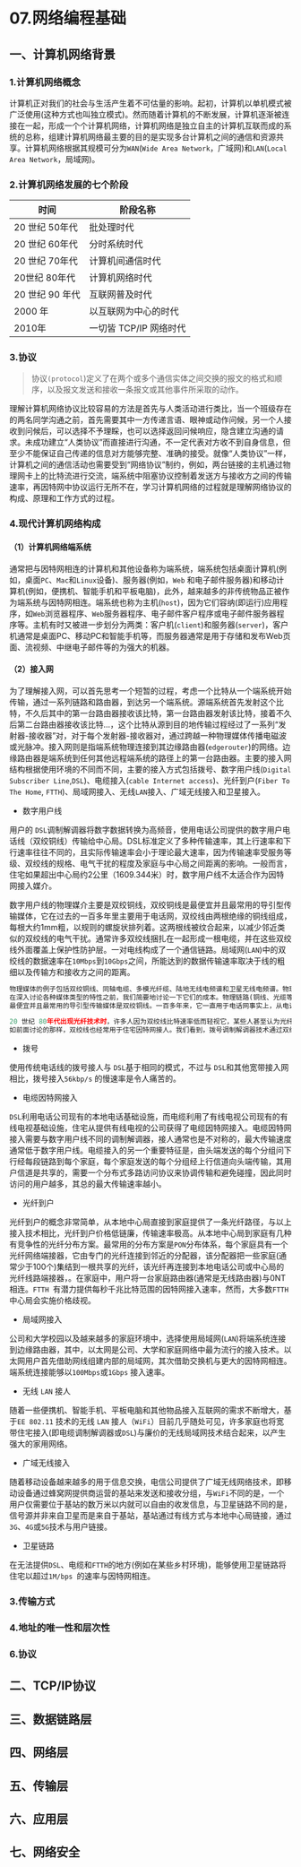 # 07.网络编程基础

## 一、计算机网络背景

### 1.计算机网络概念

计算机正对我们的社会与生活产生着不可估量的影响。起初，计算机以单机模式被广泛使用(这种方式也叫独立模式)。然而随着计算机的不断发展，计算机逐渐被连接在一起，形成一个个计算机网络，计算机网络是独立自主的计算机互联而成的系统的总称，组建计算机网络最主要的目的是实现多台计算机之间的通信和资源共享。计算机网络根据其规模可分为`WAN`(`Wide Area Network`，广域网)和`LAN`(`Local Area Network`，局域网)。

### 2.计算机网络发展的七个阶段

| 时间            | 阶段名称               |
| --------------- | ---------------------- |
| 20 世纪 50年代  | 批处理时代             |
| 20 世纪 60年代  | 分时系统时代           |
| 20 世纪 70年代  | 计算机间通信时代       |
| 20世纪 80年代   | 计算机网络时代         |
| 20 世纪 90 年代 | 互联网普及时代         |
| 2000 年         | 以互联网为中心的时代   |
| 2010年          | 一切皆 TCP/IP 网络时代 |

### 3.协议

> 协议`(protocol`)定义了在两个或多个通信实体之间交换的报文的格式和顺序，以及报文发送和接收一条报文或其他事件所采取的动作。

理解计算机网络协议比较容易的方法是首先与人类活动进行类比，当一个班级存在的两名同学沟通之前，首先需要其中一方传递言语、眼神或动作问候，另一个人接收到问候后，可以选择不予理睬，也可以选择返回问候响应，隐含建立沟通的请求。未成功建立“人类协议”而直接进行沟通，不一定代表对方收不到自身信息，但至少不能保证自己传递的信息对方能够完整、准确的接受。就像“人类协议”一样，计算机之间的通信活动也需要受到“网络协议”制约，例如，两台链接的主机通过物理网卡上的比特流进行交流，端系统中阻塞协议控制着发送方与接收方之间的传输速率，再因特网中协议运行无所不在，学习计算机网络的过程就是理解网络协议的构成、原理和工作方式的过程。

### 4.现代计算机网络构成

#### （1）计算机网络端系统

通常把与因特网相连的计算机和其他设备称为端系统，端系统包括桌面计算机(例如，桌面`PC`、`Mac`和`Linux`设备)、服务器(例如，`Web` 和电子邮件服务器)和移动计算机(例如，便携机、智能手机和平板电脑)，此外，越来越多的非传统物品正被作为端系统与因特网相连。端系统也称为主机(`host`)，因为它们容纳(即运行)应用程序，如`Web`浏览器程序、`Web`服务器程序、电子邮件客户程序或电子邮件服务器程序等。主机有时又被进一步划分为两类：客户机(`client`)和服务器(`server`)，客户机通常是桌面PC、移动PC和智能手机等，而服务器通常是用于存储和发布Web页面、流视频、中继电子邮件等的为强大的机器。

#### （2）接入网

为了理解接入网，可以首先思考一个短暂的过程，考虑一个比特从一个端系统开始传输，通过一系列链路和路由器，到达另一个端系统。源端系统首先发射这个比特，不久后其中的第一台路由器接收该比特，第一台路由器发射该比特，接着不久后第二台路由器接收该比特...，这个比特从源到目的地传输过程经过了一系列“发射器-接收器”对，对于每个发射器-接收器对，通过跨越一种物理媒体传播电磁波或光脉冲。接入网则是指端系统物理连接到其边缘路由器(`edgerouter`)的网络。边缘路由器是端系统到任何其他远程端系统的路径上的第一台路由器。主要的接入网结构根据使用环境的不同而不同，主要的接入方式包括拨号、数字用户线(`Digital Subscriber Line`,`DSL`)、电缆接入(`cable Internet access`)、光纤到户(`Fiber To The Home`, `FTTH`)、局域网接入、无线`LAN`接入、广域无线接入和卫星接入。

- 数字用户线

用户的 `DSL`调制解调器将数字数据转换为高频音，使用电话公司提供的数字用户电话线（双绞铜线）传输给中心局。DSL标准定义了多种传输速率，其上行速率和下行速率往往不同的，且实际传输速率会小于理论最大速率，因为传输速率受服务等级、双绞线的规格、电气干扰的程度及家庭与中心局之间距离的影响。一般而言，住宅如果超出中心局约2公里（1609.344米）时，数字用户线不太适合作为因特网接入媒介。

数字用户线的物理媒介主要是双绞铜线，双绞铜线是最便宜并且最常用的导引型传输媒体，它在过去的一百多年里主要用于电话网，双绞线由两根绝缘的铜线组成，每根大约1mm粗，以规则的螺旋状排列着。这两根线被纹合起来，以减少邻近类似的双绞线的电气干扰。通常许多双绞线捆扎在一起形成一根电缆，并在这些双绞线外面覆盖上保护性防护层。一对电线构成了一个通信链路。局域网(`LAN`)中的双绞线的数据速率在`10Mbps`到`10Gbps`之间，所能达到的数据传输速率取决于线的粗细以及传输方和接收方之间的距离。 

```python
物理媒体的例子包括双绞铜线、同轴电缆、多模光纤缆、陆地无线电频谱和卫星无线电频谱。物理媒体分成两种类型:导引型媒体(guidedmedia)和非导引型媒体(unguided media)。对于导引型媒体，电波沿着固体媒体前行，如光缆、双绞铜线或同轴电缆。对于非导引型媒体，电波在空气或外层空间中传播，例如在无线局域网或数字卫星频道中。
在深入讨论各种媒体类型的特性之前，我们简要地讨论一下它们的成本。物理链路(铜线、光缆等)的实际成本与其他网络成本相比通常是相当小的。特别是安装物理链路的劳动力成本能够比材料的成本高出几个数量级。正因为这个原因，许多建筑商在一个建筑物的每个房间中安装了双绞线、光缆和同轴电缆。即使最初仅使用了一种媒体，在不久的将来也可能会使用另一种媒体，这样将来不必再铺设另外的线缆，从而节省了经费。
最便宜并且最常用的导引型传输媒体是双绞铜线。一百多年来，它一直用于电话网事实上，从电话机到本地电话交换机的连线超过99%使用的是双绞铜线。我们多数人在自已家中和工作环境中已经看到过双绞线。双绞线由两根绝缘的铜线组成，每根大约1mm粗，以规则的螺旋状排列着。这两根线被纹合起来，以减少邻近类似的双绞线的电气干扰。通常许多双绞线捆扎在一起形成一根电缆，并在这些双绞线外面覆盖上保护性防护层。一对电线构成了一个通信链路。

20 世纪 80年代出现光纤技术时，许多人因为双绞线比特速率低而轻视它，某些人甚至认为光纤技术将完全代替双绞线。但双绞线不是那么容易被抛弃的。现代的双绞线技术例如 6a 类电缆能够达到 10Gbps 的数据传输速率，距离长达100m。双绞线最终已经作为高速 LAN 联网的主导性解决方案。
如前面讨论的那样，双绞线也经常用于住宅因特网接人。我们看到，拨号调制解调器技术通过双绞线能以高达56kbps的速率接人。我们也看到，数字用户线(DSL)技术通过双绞线使住宅用户以超过数十 Mbps 的速率接入因特网(当用户靠近 ISP 的中心局居住时)。
```



- 拨号

使用传统电话线的拨号接人与 `DSL`基于相同的模式，不过与 `DSL`和其他宽带接入网相比，拨号接入`56kbp/s` 的慢速率是令人痛苦的。

- 电缆因特网接入

`DSL`利用电话公司现有的本地电话基础设施，而电缆利用了有线电视公司现有的有线电视基础设施，住宅从提供有线电视的公司获得了电缆因特网接入。电缆因特网接入需要与数字用户线不同的调制解调器，接人通常也是不对称的，最大传输速度通常低于数字用户线。电缆接入的另一个重要特征是，由头端发送的每个分组问下行经每段链路到每个家庭，每个家庭发送的每个分组经上行信道向头端传输，其用户信道是共享的，需要一个分布式多路访问协议来协调传输和避免碰撞，因此同时访问的用户越多，其总的最大传输速率越小。

- 光纤到户

光纤到户的概念非常简单，从本地中心局直接到家庭提供了一条光纤路径，与以上接入技术相比，光纤到户价格低链廉，传输速率极高。从本地中心局到家庭有几种有竞争性的光纤分布方案。最常用的分布方案是`PON`分布体系，每个家庭具有一个光纤网络端接器，它由专门的光纤连接到邻近的分配器，该分配器把一些家庭(通常少于100个)集结到一根共享的光纤，该光纤再连接到本地电话公司或中心局的光纤线路端接器，。在家庭中，用户将一台家庭路由器(通常是无线路由器)与0NT相连。`FTTH `有潜力提供每秒千兆比特范围的因特网接入速率，然而，大多数`FTTH`中心局会实施价格歧视。

- 局域网接入

公司和大学校园以及越来越多的家庭环境中，选择使用局域网(`LAN`)将端系统连接到边缘路由器，其中，以太网是公司、大学和家庭网络中最为流行的接入技术。以太网用户首先借助网线组建内部的局域网，其次借助交换机与更大的因特网相连。端系统连接能够以`100Mbps`或`1Gbps` 接入速率。

- 无线 `LAN` 接人

随着一些便携机、智能手机、平板电脑和其他物品接入互联网的需求不断增大，基于`EE 802.11` 技术的无线 `LAN` 接人（`WiFi`）目前几乎随处可见，许多家庭也将宽带住宅接入(即电缆调制解调器或`DSL`)与廉价的无线局域网技术结合起来，以产生强大的家用网络。

- 广域无线接入

随着移动设备越来越多的用于信息交换，电信公司提供了广域无线网络技术，即移动设备通过蜂窝网提供商运营的基站来发送和接收分组，与`WiFi`不同的是，一个用户仅需要位于基站的数万米以内就可以自由的收发信息，与卫星链路不同的是，信号源并非来自卫星而是来自于基站，基站通过有线方式与本地中心局链接，通过`3G`、`4G`或`5G`技术与用户链接。

- 卫星链路

在无法提供`DSL`、电缆和`FTTH`的地方(例如在某些乡村环境)，能够使用卫星链路将住宅以超过`1M/bps `的速率与因特网相连。

### 3.传输方式





### 4.地址的唯一性和层次性



### 6.协议

## 二、TCP/IP协议



## 三、数据链路层



## 四、网络层



## 五、传输层



## 六、应用层



## 七、网络安全

